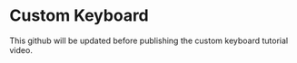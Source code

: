 # Custom Keyboard
This github will be updated before publishing the custom keyboard tutorial video.
